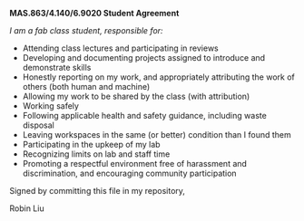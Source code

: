 **MAS.863/4.140/6.9020 Student Agreement**

*I am a fab class student, responsible for:*

- Attending class lectures and participating in reviews
- Developing and documenting projects assigned to introduce and demonstrate skills
- Honestly reporting on my work, and appropriately attributing the work of others (both human and machine)
- Allowing my work to be shared by the class (with attribution)
- Working safely
- Following applicable health and safety guidance, including waste disposal
- Leaving workspaces in the same (or better) condition than I found them
- Participating in the upkeep of my lab
- Recognizing limits on lab and staff time
- Promoting a respectful environment free of harassment and discrimination, and encouraging community participation

Signed by committing this file in my repository,

Robin Liu

